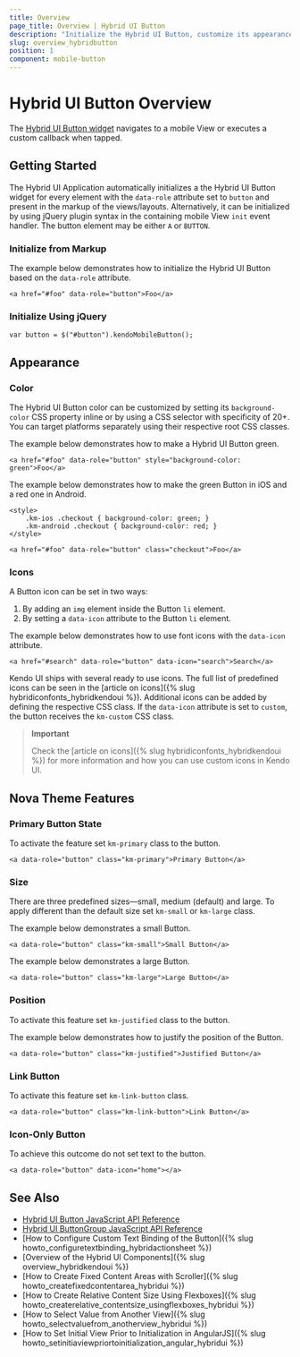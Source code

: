 ```yaml
---
title: Overview
page_title: Overview | Hybrid UI Button
description: "Initialize the Hybrid UI Button, customize its appearance, and set a button icon in Kendo UI."
slug: overview_hybridbutton
position: 1
component: mobile-button
---
```


# Hybrid UI Button Overview

The [Hybrid UI Button widget](http://demos.telerik.com/kendo-ui/m/index#mobile-button/index) navigates to a mobile View or executes a custom callback when tapped.

## Getting Started

The Hybrid UI Application automatically initializes a the Hybrid UI Button widget for every element with the `data-role` attribute set to `button` and present in the markup of the views/layouts. Alternatively, it can be initialized by using jQuery plugin syntax in the containing mobile View `init` event handler. The button element may be either `A` or `BUTTON`.

### Initialize from Markup

The example below demonstrates how to initialize the Hybrid UI Button based on the `data-role` attribute.



    <a href="#foo" data-role="button">Foo</a>

### Initialize Using jQuery



    var button = $("#button").kendoMobileButton();

## Appearance

### Color

The Hybrid UI Button color can be customized by setting its `background-color` CSS property inline or by using a CSS selector with specificity of 20+. You can target platforms separately using their respective root CSS classes.

The example below demonstrates how to make a Hybrid UI Button green.



    <a href="#foo" data-role="button" style="background-color: green">Foo</a>

The example below demonstrates how to make the green Button in iOS and a red one in Android.



    <style>
        .km-ios .checkout { background-color: green; }
        .km-android .checkout { background-color: red; }
    </style>

    <a href="#foo" data-role="button" class="checkout">Foo</a>

### Icons

A Button icon can be set in two ways:

1. By adding an `img` element inside the Button `li` element.
2. By setting a `data-icon` attribute to the Button `li` element.

The example below demonstrates how to use font icons with the `data-icon` attribute.



    <a href="#search" data-role="button" data-icon="search">Search</a>

Kendo UI ships with several ready to use icons. The full list of predefined icons can be seen in the [article on icons]({% slug hybridiconfonts_hybridkendoui %}). Additional icons can be added by defining the respective CSS class. If the `data-icon` attribute is set to `custom`, the button receives the `km-custom` CSS class.

> **Important**
>
> Check the [article on icons]({% slug hybridiconfonts_hybridkendoui %}) for more information and how you can use custom icons in Kendo UI.

## Nova Theme Features

### Primary Button State

To activate the feature set `km-primary` class to the button.



    <a data-role="button" class="km-primary">Primary Button</a>

### Size

There are three predefined sizes&mdash;small, medium (default) and large. To apply different than the default size set `km-small` or `km-large` class.

The example below demonstrates a small Button.



    <a data-role="button" class="km-small">Small Button</a>

The example below demonstrates a large Button.



    <a data-role="button" class="km-large">Large Button</a>

### Position

To activate this feature set `km-justified` class to the button.

The example below demonstrates how to justify the position of the Button.



    <a data-role="button" class="km-justified">Justified Button</a>

### Link Button

To activate this feature set `km-link-button` class.



    <a data-role="button" class="km-link-button">Link Button</a>

### Icon-Only Button

To achieve this outcome do not set text to the button.



    <a data-role="button" data-icon="home"></a>

## See Also

* [Hybrid UI Button JavaScript API Reference](/api/javascript/mobile/ui/button)
* [Hybrid UI ButtonGroup JavaScript API Reference](/api/javascript/mobile/ui/buttongroup)
* [How to Configure Custom Text Binding of the Button]({% slug howto_configuretextbinding_hybridactionsheet %})
* [Overview of the Hybrid UI Components]({% slug overview_hybridkendoui %})
* [How to Create Fixed Content Areas with Scroller]({% slug howto_createfixedcontentarea_hybridui %})
* [How to Create Relative Content Size Using Flexboxes]({% slug howto_createrelative_contentsize_usingflexboxes_hybridui %})
* [How to Select Value from Another View]({% slug howto_selectvaluefrom_anotherview_hybridui %})
* [How to Set Initial View Prior to Initialization in AngularJS]({% slug howto_setinitiaviewpriortoinitialization_angular_hybridui %})
